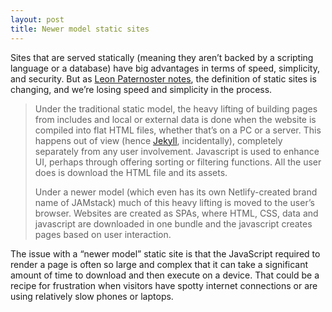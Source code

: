 ```yaml
---
layout: post
title: Newer model static sites
---
```

Sites that are served statically (meaning they aren’t backed by a scripting language or a database) have big advantages in terms of speed, simplicity, and security. But as [Leon Paternoster notes](https://www.leonpaternoster.com/posts/static/), the definition of static sites is changing, and we’re losing speed and simplicity in the process.

> Under the traditional static model, the heavy lifting of building pages from includes and local or external data is done when the website is compiled into flat HTML files, whether that’s on a PC or a server. This happens out of view (hence [Jekyll](https://jekyllrb.com/), incidentally), completely separately from any user involvement. Javascript is used to enhance UI, perhaps through offering sorting or filtering functions. All the user does is download the HTML file and its assets.
>
> Under a newer model (which even has its own Netlify-created brand name of JAMstack) much of this heavy lifting is moved to the user’s browser. Websites are created as SPAs, where HTML, CSS, data and javascript are downloaded in one bundle and the javascript creates pages based on user interaction.

The issue with a “newer model” static site is that the JavaScript required to render a page is often so large and complex that it can take a significant amount of time to download and then execute on a device. That could be a recipe for frustration when visitors have spotty internet connections or are using relatively slow phones or laptops.